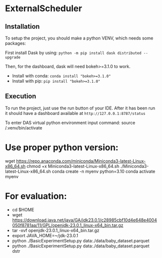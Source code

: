 # ExternalScheduler
## Installation 
To setup the project, you should make a python VENV, which needs some packages:

First install Dask by using:
```python -m pip install dask distributed --upgrade```

Then, for the dashboard, dask will need bokeh>=3.1.0 to work.
- Install with conda: ```conda install "bokeh>=3.1.0"```
- Install with pip: ```pip install "bokeh>=3.1.0"```

## Execution
To run the project, just use the run button of your IDE.
After it has been run it should have a dashboard available at 
```http://127.0.0.1:8787/status```


To enter DAS virtual python environment input command:
source /.venv/bin/activate

# Use proper python version:
wget https://repo.anaconda.com/miniconda/Miniconda3-latest-Linux-x86_64.sh
chmod +x Miniconda3-latest-Linux-x86_64.sh
./Miniconda3-latest-Linux-x86_64.sh
conda create -n myenv python=3.10
conda activate myenv

# For evaluation:
- cd $HOME
- wget https://download.java.net/java/GA/jdk23.0.1/c28985cbf10d4e648e4004050f8781aa/11/GPL/openjdk-23.0.1_linux-x64_bin.tar.gz
- tar -xvf openjdk-23.0.1_linux-x64_bin.tar.gz
- export JAVA_HOME=~/jdk-23.0.1
- python ./BasicExperimentSetup.py data:./data/baby_dataset.parquet
- python ./BasicExperimentSetup.py data:./data/baby_dataset.parquet dstr

